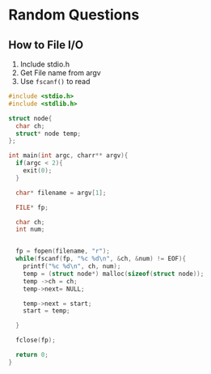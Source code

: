# Random Questions

## How to File I/O
1. Include stdio.h
1. Get File name from argv
1. Use `fscanf()` to read

```c
#include <stdio.h>
#include <stdlib.h>

struct node{
  char ch;
  struct* node temp;
};

int main(int argc, charr** argv){
  if(argc < 2){
    exit(0);
  }

  char* filename = argv[1];

  FILE* fp;

  char ch;
  int num;


  fp = fopen(filename, "r");
  while(fscanf(fp, "%c %d\n", &ch, &num) != EOF){
    printf("%c %d\n", ch, num);
    temp = (struct node*) malloc(sizeof(struct node));
    temp ->ch = ch;
    temp->next= NULL;

    temp->next = start;
    start = temp;

  }

  fclose(fp);

  return 0;
}

```
